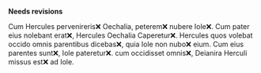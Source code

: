 **Needs revisions**


Cum Hercules pervenireris❌ Oechalia, peterem❌ nubere Iole❌. Cum pater eius nolebant erat❌, Hercules Oechalia Caperetur❌. Hercules quos volebat occido omnis parentibus dicebas❌, quia Iole non nubo❌ eium. Cum eius parentes sunt❌, Iole pateretur❌. cum occidisset omnis❌, Deianira Herculi missus est❌ ad Iole. 
